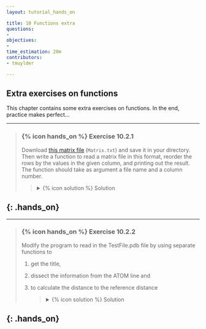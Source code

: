 ```yaml
---
layout: tutorial_hands_on

title: 10 Functions extra
questions:
- 
objectives:
- 
time_estimation: 20m
contributors:
- tmuylder

---
```



## Extra exercises on functions

This chapter contains some extra exercises on functions. In the end, practice makes perfect...



---

> ### {% icon hands_on %} Exercise 10.2.1
>
> Download [this matrix file](http://wiki.bits.vib.be/images/4/4e/Matrix.txt) (`Matrix.txt`) and save it in your directory. Then write a function to read a matrix file in this format, reorder the rows by the values in the given column, and printing out the result. The function should take as argument a file name and a column number. 
> 
>    > <details markdown="1">
>    > <summary>{% icon solution %} Solution
>    > </summary>
>    >
>    >  ```python
>    > def sortMatrixByColumn(fileName,columnNumber):
>    >     #
>    >     # Read the tab-delimited file and store the values
>    >     #
>    >  
>    >     fin = open(fileName)
>    >     lines = fin.readlines()
>    >     fin.close()
>    >  
>    >     #
>    >     # Convert the data from the file into a Python list
>    >     #
>    >  
>    >     matrix = []
>    > 
>    >     for matrixRow in lines:
>    >         # Tab-delimited, so split line by \t - this will give a list of strings
>    >         matrixColumns = matrixRow.rstrip().split("\t") 
>    >  
>    >         # Add a row to the matrix
>    >         matrix.append([])
>    >  
>    >         # Add the columns, but convert the strings from the file into a float
>    >         for matrixValue in matrixColumns:
>    >             matrix[-1].append(float(matrixValue))
>    >  
>    >     #
>    >     # Now sort by column - but have to track the row number as well!
>    >     #
>    >  
>    >     selectedColumnValues = []
>    >  
>    >     for rowNumber in range(len(matrix)):
>    >  
>    >         selectedColumnValues.append((matrix[rowNumber][columnNumber],rowNumber))
>    >  
>    >         selectedColumnValues.sort()
>    >  
>    >     #
>    >     # Now print out the new matrix - the column value is now not interesting
>    >     # we want the row number!!
>    >     #
>    >  
>    >     for (columnValue,rowNumber) in selectedColumnValues:  
>    >         columnValueStrings = []
>    >         for value in matrix[rowNumber]:
>    >             columnValueStrings.append("{:.3f}".format(value))
>    >         print("\t".join(columnValueStrings))
>    >  
>    >  
>    > sortMatrixByColumn("data/matrix.txt",3)
>    >  ```
>    > </details>
>
{: .hands_on}
---



---

> ### {% icon hands_on %} Exercise 10.2.2
>
> 
> Modify the program to read in the TestFile.pdb file by using separate functions to 
> 1. get the title, 
> 2. dissect the information from the ATOM line and 
> 3. to calculate the distance to the reference distance
> 
>    > <details markdown="1">
>    > <summary>{% icon solution %} Solution
>    > </summary>
>    >
>    >  ```python
>    > def getTitle(line,cols):
>    >  
>    >     # Gets the title
>    >  
>    >     title = line.replace(cols[0],'')
>    >     title = title.strip()
>    >  
>    >     return ("The title is '%s'" % title)
>    >  
>    > def getAtomInfo(cols):
>    >  
>    >     # Get relevant information from an ATOM line and convert to the right type
>    >  
>    >     atomSerial = int(cols[1])
>    >     atomName = cols[2]
>    >     residueNumber = int(cols[5])
>    >     x = float(cols[6])
>    >     y = float(cols[7])
>    >     z = float(cols[8])
>    >  
>    >     return (atomSerial,atomName,residueNumber,x,y,z)
>    >  
>    > def calculateDistance(coordinate1,coordinate2):
>    >  
>    >     # Calculate the distance between two 3 dimensional coordinates
>    >  
>    >     return ((coordinate1[0] - coordinate2[0]) ** 2 + (coordinate1[1] - coordinate2[1]) ** 2 + (coordinate1[2] - coordinate2[2]) ** 2 ) ** 0.5
>    >  
>    > 
>    > # Open the file
>    > fileHandle = open("data/TestFile.pdb")
>    >  
>    > # Read all the lines in the file (as separated by a newline character), and store them in the lines list
>    > # Each element in this list corresponds to one line of the file!
>    > lines = fileHandle.readlines()
>    >  
>    > # Close the file
>    > fileHandle.close()
>    >  
>    > # Initialise some information
>    > searchCoordinate = (-8.7,-7.7,4.7)
>    > modelNumber = None
>    >  
>    > # Loop over the lines, and do some basic string manipulations
>    > for line in lines:
>    >  
>    >     line = line.strip()  # Remove starting and trailing spaces/tabs/newlines
>    >  
>    >     # Only do something if it's not an empty line
>    >     if line:
>    >         cols = line.split()   # Split the line by white spaces; depending on the format this could be commas, ...
>    >  
>    >         # Print off the title
>    >         if cols[0] == 'TITLE':
>    >             print(getTitle(line,cols))
>    >  
>    >         # Track the model number
>    >         elif cols[0] == 'MODEL':
>    >             modelNumber = int(cols[1])
>    >  
>    >         # For atom lines, calculate the distance
>    >         elif cols[0] == 'ATOM':
>    >             (atomSerial,atomName,residueNumber,x,y,z) = getAtomInfo(cols)
>    >  
>    >             # Calculate the distance
>    >             distance = calculateDistance((x,y,z),searchCoordinate)
>    >  
>    >             if distance < 2.0:
>    >                 print("Model {}, residue {}, atom {} (serial {}) is {:.2f} away from reference.".format(modelNumber,residueNumber,atomName,atomSerial,distance))
>    >  ```
>    > </details>
>
{: .hands_on}
---

